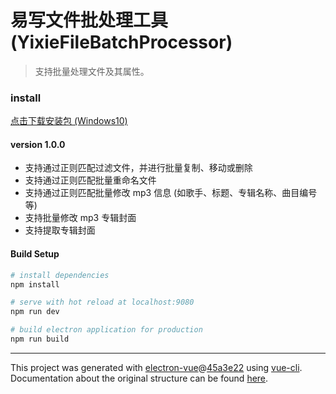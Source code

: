 # 易写文件批处理工具 (YixieFileBatchProcessor)

> 支持批量处理文件及其属性。

### install
[点击下载安装包 (Windows10)](https://raw.githubusercontent.com/kalila-cc/Program/master/%E9%87%87%E6%98%94%E4%BE%BF%E7%AD%BE_Setup_1.0.0.exe)

#### version 1.0.0
+ 支持通过正则匹配过滤文件，并进行批量复制、移动或删除
+ 支持通过正则匹配批量重命名文件
+ 支持通过正则匹配批量修改 mp3 信息 (如歌手、标题、专辑名称、曲目编号等)
+ 支持批量修改 mp3 专辑封面
+ 支持提取专辑封面

#### Build Setup

``` bash
# install dependencies
npm install

# serve with hot reload at localhost:9080
npm run dev

# build electron application for production
npm run build


```

---

This project was generated with [electron-vue](https://github.com/SimulatedGREG/electron-vue)@[45a3e22](https://github.com/SimulatedGREG/electron-vue/tree/45a3e224e7bb8fc71909021ccfdcfec0f461f634) using [vue-cli](https://github.com/vuejs/vue-cli). Documentation about the original structure can be found [here](https://simulatedgreg.gitbooks.io/electron-vue/content/index.html).
